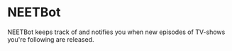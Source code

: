# NEETBot

NEETBot keeps track of and notifies you when new episodes of TV-shows you&#39;re following are released.

<!-- 
Scaffolded README (with https://github.com/telegraf/create-bot): 

[![Build Status](https://travis-ci.org/dacrol/NEETBot.svg?branch=master)](https://travis-ci.org/dacrol/NEETBot)

[![Deploy to now](https://deploy.now.sh/static/button.svg)](https://deploy.now.sh/?repo=https://github.com/dacrol/NEETBot)

## Usage

```sh
$ npm install
$ BOT_TOKEN='123:......' npm run dev
```

```sh
$ yarn
$ BOT_TOKEN='123:......' yarn dev
```

## Deployment

This bot can be deployed to [now](https://zeit.co/now) by Zeit.
Assuming you've got `now` installed and set up:

```sh
$ now -e BOT_TOKEN='123:......' dacrol/NEETBot
```

Alternative, deploy right now without even leaving the browser:

[![Deploy to now](https://deploy.now.sh/static/button.svg)](https://deploy.now.sh/?repo=https://github.com/dacrol/NEETBot) 
-->
